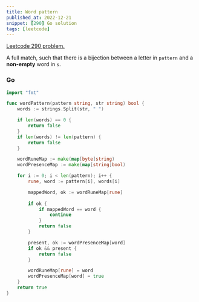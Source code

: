 ```yaml
---
title: Word pattern
published_at: 2022-12-21
snippet: [290] Go solution
tags: [leetcode]
---
```


[Leetcode 290 problem.](https://leetcode.com/problems/word-pattern/)

A full match, such that there is a bijection between a letter in `pattern` and a **non-empty** word in `s`.

### Go

```go
import "fmt"

func wordPattern(pattern string, str string) bool {
	words := strings.Split(str, " ")

	if len(words) == 0 {
		return false
	}
	if len(words) != len(pattern) {
		return false
	}

	wordRuneMap := make(map[byte]string)
	wordPresenceMap := make(map[string]bool)

	for i := 0; i < len(pattern); i++ {
		rune, word := pattern[i], words[i]

		mappedWord, ok := wordRuneMap[rune]
        
		if ok {
			if mappedWord == word {
				continue
			}
			return false
		}

		present, ok := wordPresenceMap[word]
		if ok && present {
			return false
		}

		wordRuneMap[rune] = word
		wordPresenceMap[word] = true
	}
	return true
}
```